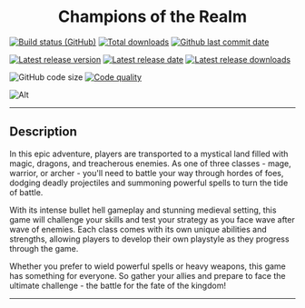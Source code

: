 <div align="center">
  
  # Champions of the Realm
</div>

[![Build status (GitHub)](https://img.shields.io/github/actions/workflow/status/Nekompiliuoja/Champions-of-the-Realm/build.yml?label=Build&logo=Github)](https://github.com/Nekompiliuoja/Champions-of-the-Realm/actions/workflows/build.yml)
[![Total downloads](https://img.shields.io/github/downloads/Nekompiliuoja/Champions-of-the-Realm/total?label=Downloads&logo=Github)](https://github.com/Nekompiliuoja/Champions-of-the-Realm/releases)
[![Github last commit date](https://img.shields.io/github/last-commit/Nekompiliuoja/Champions-of-the-Realm?label=Updated&logo=Github)](https://github.com/Nekompiliuoja/Champions-of-the-Realm/commits)

[![Latest release version](https://img.shields.io/github/v/release/Nekompiliuoja/Champions-of-the-Realm?label=latest&logo=Github)](https://github.com/Nekompiliuoja/Champions-of-the-Realm/releases/latest)
[![Latest release date](https://img.shields.io/github/release-date/Nekompiliuoja/Champions-of-the-Realm?label=Released&logo=Github)](https://github.com/Nekompiliuoja/Champions-of-the-Realm/releases/latest)
[![Latest release downloads](https://img.shields.io/github/downloads/Nekompiliuoja/Champions-of-the-Realm/latest/total?label=Downloads&logo=Github)](https://github.com/Nekompiliuoja/Champions-of-the-Realm/releases/latest)

![GitHub code size](https://img.shields.io/github/languages/code-size/Nekompiliuoja/Champions-of-the-Realm?label=Size&logo=Github)
[![Code quality](https://img.shields.io/codefactor/grade/github/Nekompiliuoja/Champions-of-the-Realm?label=Code%20quality&logo=Codefactor)](https://www.codefactor.io/repository/github/nekompiliuoja/champions-of-the-realm)

![Alt](https://repobeats.axiom.co/api/embed/7a583af88bff0223072ce4073889cbc95011aa2a.svg "Repobeats analytics image")

---

## Description

In this epic adventure, players are transported to a mystical land filled with magic, dragons, and treacherous enemies. As one of three classes - mage, warrior, or archer - you'll need to battle your way through hordes of foes, dodging deadly projectiles and summoning powerful spells to turn the tide of battle.

With its intense bullet hell gameplay and stunning medieval setting, this game will challenge your skills and test your strategy as you face wave after wave of enemies. Each class comes with its own unique abilities and strengths, allowing players to develop their own playstyle as they progress through the game.

Whether you prefer to wield powerful spells or heavy weapons, this game has something for everyone. So gather your allies and prepare to face the ultimate challenge - the battle for the fate of the kingdom!

---
